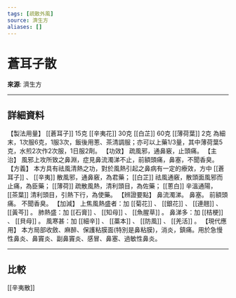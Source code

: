 ```yaml
---
tags: [疏散外風]
source: 濟生方
aliases: []
---
```


# 蒼耳子散

**來源**: 濟生方  

---

## 詳細資料
【製法用量】 [[蒼耳子]] 15克 [[辛夷花]] 30克 [[白芷]] 60克 [[薄荷葉]] 2克
為細末，1次服6克，1服3次，飯後用蔥、茶清調服；亦可以上藥1/3量，其中薄荷葉5克，水煎2次作2次服，1日服2劑。
【功效】
疏風邪，通鼻竅，止頭痛。
【主治】
風邪上攻所致之鼻淵，症見鼻流濁涕不止，前額頭痛，鼻塞，不聞香臭。
【方義】
本方具有祛風清熱之功，對於風熱引起之鼻病有一定的療效，方中 [[蒼耳子]] 、 [[辛夷]] 散風邪，通鼻竅，為君藥； [[白芷]] 祛風通竅，散頭面風邪而止痛，為臣藥； [[薄荷]] 疏散風熱，清利頭目，為佐藥； [[蔥白]] 辛溫通陽， [[茶葉]] 清利頭目，引熱下行，為使藥。
【辨證要點】
鼻流濁涕。
鼻塞。
前額頭痛。
不聞香臭。
【加減】
上焦風熱盛者：加 [[菊花]] 、 [[銀花]] 、 [[連翹]] 、 [[黃芩]] 。
肺熱盛：加 [[石膏]] 、 [[知母]] 、 [[魚腥草]] 。
鼻涕多：加 [[桔梗]] 、 [[貝母]] 。
風寒甚：加 [[細辛]] 、 [[藁本]] 、 [[防風]] 、 [[羌活]] 。
【現代應用】
本方局部收斂、麻醉、保護粘膜面(特別是鼻粘膜)，消炎，鎮痛。用於急慢性鼻炎、鼻竇炎、副鼻竇炎、感冒、鼻塞、過敏性鼻炎。

---

## 比較
[[辛夷散]]
